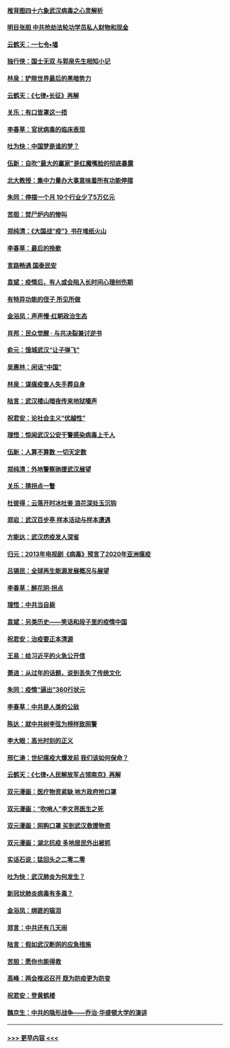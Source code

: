 #### [推背图四十六象武汉病毒之心灵解析](../pages/nsc993/n11911761.md?t=03040102) 
#### [明目张胆 中共抢劫法轮功学员私人财物和现金](../pages/nsc993/n11910262.md?t=03040102) 
#### [云鹤天：一七令▪墙](../pages/nsc993/n11910627.md?t=03040102) 
#### [独行侠：国士无双 与郭泉先生相知小记](../pages/nsc993/n11910613.md?t=03040102) 
#### [林泉：铲除世界最后的黑暗势力](../pages/nsc993/n11909320.md?t=03040102) 
#### [云鹤天：《七律▪长征》再解](../pages/nsc993/n11909327.md?t=03040102) 
#### [关乐：有口皆罩这一捂](../pages/nsc993/n11908393.md?t=03040102) 
#### [李春草：官状病毒的临床表现](../pages/nsc993/n11908339.md?t=03040102) 
#### [吐为快：中国梦是谁的梦？](../pages/nsc993/n11906564.md?t=03040102) 
#### [伍新：自吹“最大的赢家”是红魔嘴脸的彻底暴露](../pages/nsc993/n11906407.md?t=03040102) 
#### [北大教授：集中力量办大事意味着所有功能停摆](../pages/nsc993/n11904800.md?t=03040102) 
#### [朱同：停摆一个月 10个行业少了5万亿元](../pages/nsc993/n11904498.md?t=03040102) 
#### [苦胆：焚尸炉内的惨叫](../pages/nsc993/n11904479.md?t=03040102) 
#### [郑纯清：《大国战“疫”》书在堆纸火山](../pages/nsc993/n11904450.md?t=03040102) 
#### [李春草：最后的挽歌](../pages/nsc993/n11904441.md?t=03040102) 
#### [言路畅通 国泰民安](../pages/nsc993/n11904222.md?t=03040102) 
#### [袁斌：疫情后，有人或会陷入长时间心理创伤期](../pages/nsc993/n11901514.md?t=03040102) 
#### [有特异功能的侄子 所见所做](../pages/nsc993/n11901154.md?t=03040102) 
#### [金浴凤：声声慢‧红朝政治生态](../pages/nsc993/n11899553.md?t=03040102) 
#### [肖邦：民众觉醒 · 与共决裂兼讨逆书](../pages/nsc993/n11898435.md?t=03040102) 
#### [俞元：饿城武汉“让子弹飞”](../pages/nsc993/n11898344.md?t=03040102) 
#### [吴惠林：闲话“中国”](../pages/nsc993/n11898182.md?t=03040102) 
#### [林泉：谋瘟疫害人失手葬自身](../pages/nsc993/n11897892.md?t=03040102) 
#### [陆言：武汉楼山暗夜传来地狱嚎声](../pages/nsc993/n11897033.md?t=03040102) 
#### [祝君安：论社会主义“优越性”](../pages/nsc993/n11897005.md?t=03040102) 
#### [理悟：惊闻武汉公安干警感染病毒上千人](../pages/nsc993/n11896947.md?t=03040102) 
#### [伍新：人算不算数 一切天定数](../pages/nsc993/n11893372.md?t=03040102) 
#### [郑纯清：外地警察驰援武汉展望](../pages/nsc993/n11893115.md?t=03040102) 
#### [关乐：猜拐点一瞥](../pages/nsc993/n11893020.md?t=03040102) 
#### [杜彼得：云落开时冰吐鉴 浪花深处玉沉钩](../pages/nsc993/n11892107.md?t=03040102) 
#### [郑岩：武汉百步亭 样本活动与样本遭遇](../pages/nsc993/n11892310.md?t=03040102) 
#### [方能达：武汉疠疫发人深省](../pages/nsc993/n11891376.md?t=03040102) 
#### [归元：2013年电视剧《病毒》预言了2020年亚洲瘟疫](../pages/nsc993/n11891126.md?t=03040102) 
#### [吕锡民：全球再生能源发展概况与展望](../pages/nsc993/n11890613.md?t=03040102) 
#### [李春草：醉花阴·拐点](../pages/nsc993/n11890567.md?t=03040102) 
#### [理悟：中共当自毙](../pages/nsc993/n11890559.md?t=03040102) 
#### [袁斌：另类历史——笑话和段子里的疫情中国](../pages/nsc993/n11889243.md?t=03040102) 
#### [祝君安：治疫要正本清源](../pages/nsc993/n11889085.md?t=03040102) 
#### [王易：给习近平的火急公开信](../pages/nsc993/n11888225.md?t=03040102) 
#### [萧进：从过年的话题，说到丢失了传统文化](../pages/nsc993/n11887732.md?t=03040102) 
#### [朱同：疫情“逼出”360行状元](../pages/nsc993/n11887678.md?t=03040102) 
#### [李春草：中共是人类的公敌](../pages/nsc993/n11887656.md?t=03040102) 
#### [陈达：就中共树李弦为榜样致网警](../pages/nsc993/n11887625.md?t=03040102) 
#### [李大眼：高光时刻的正义](../pages/nsc993/n11887585.md?t=03040102) 
#### [邢仁涛：世纪瘟疫大爆发前 我们该如何保命？](../pages/nsc993/n11887535.md?t=03040102) 
#### [云鹤天：《七律▪人民解放军占领南京》再解](../pages/nsc993/n11887524.md?t=03040102) 
#### [双元漫画：医疗物资紧缺 地方政府抢口罩](../pages/nsc993/n11884744.md?t=03040102) 
#### [双元漫画：“吹哨人”李文亮医生之死](../pages/nsc993/n11884705.md?t=03040102) 
#### [双元漫画：网购口罩 买到武汉救援物资](../pages/nsc993/n11884670.md?t=03040102) 
#### [双元漫画：湖北抗疫 多地居民外出被抓](../pages/nsc993/n11884643.md?t=03040102) 
#### [实话石说：猛回头之二零二零](../pages/nsc993/n11883968.md?t=03040102) 
#### [吐为快：武汉肺炎为何发生？](../pages/nsc993/n11882180.md?t=03040102) 
#### [新冠状肺炎病毒有多毒？](../pages/nsc993/n11881790.md?t=03040102) 
#### [金浴凤：绑匪的猫泪](../pages/nsc993/n11880664.md?t=03040102) 
#### [郑言：中共还有几天闹](../pages/nsc993/n11880645.md?t=03040102) 
#### [陆言：假如武汉断网的应急措施](../pages/nsc993/n11880619.md?t=03040102) 
#### [苦胆：愿你也能得救](../pages/nsc993/n11880601.md?t=03040102) 
#### [高峰：两会推迟召开  既为防疫更为防变](../pages/nsc993/n11879977.md?t=03040102) 
#### [祝君安：登黄鹤楼](../pages/nsc993/n11880583.md?t=03040102) 
#### [魏京生：中共的隐形战争——乔治‧华盛顿大学的演讲](../pages/nsc993/n11879765.md?t=03040102) 

----
#### [ >>> 更早内容 <<< ](../indexes/nsc993-earlier.md)
